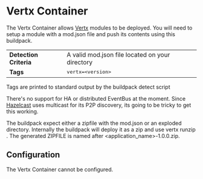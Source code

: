 # Vertx Container
The Vertx Container allows [Vertx][r] modules to be deployed. You will need to setup a module with a mod.json file and push its contents using this buildpack.

<table>
  <tr>
    <td><strong>Detection Criteria</strong></td>
    <td>A valid mod.json file located on your directory</td>
  </tr>
  <tr>
    <td><strong>Tags</strong></td>
    <td><tt>vertx=&lt;version&gt;</tt></td>
  </tr>
</table>
Tags are printed to standard output by the buildpack detect script

There's no support for HA or distributed EventBus at the moment. Since [Hazelcast][h] uses multicast for its P2P discovery, its going to be tricky to get this working.

The buildpack expect either a zipfile with the mod.json or an exploded directory. Internally the buildpack will deploy it as a zip and use vertx runzip <ZIPFILE>. The generated ZIPFILE is named after <application_name>-1.0.0.zip. 

## Configuration
The Vertx Container cannot be configured.

[r]: http://www.vertx.io
[h]: http://www.hazelcast.org
